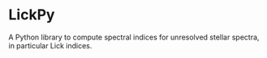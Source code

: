 # LickPy
A Python library to compute spectral indices for unresolved stellar spectra, in particular 
Lick indices. 
